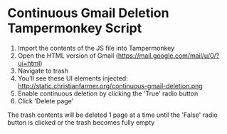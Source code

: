 # Continuous Gmail Deletion Tampermonkey Script

1. Import the contents of the JS file into Tampermonkey
2. Open the HTML version of Gmail (https://mail.google.com/mail/u/0/?ui=html)
4. Navigate to trash
5. You'll see these UI elements injected:
http://static.christianfarmer.org/continuous-gmail-deletion.png
6. Enable continuous deletion by clicking the 'True' radio button
7. Click 'Delete page'

The trash contents will be deleted 1 page at a time until the 'False' radio button is clicked or the trash becomes fully empty
